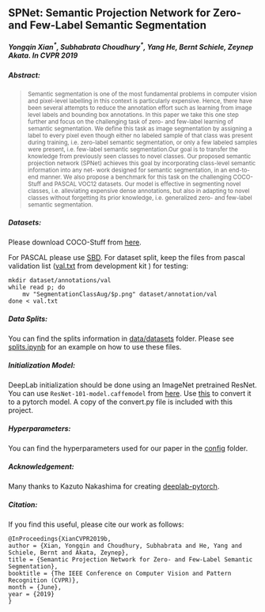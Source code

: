 ## SPNet: Semantic Projection Network for Zero- and Few-Label Semantic Segmentation
##### Yongqin Xian<sup>\*</sup>, Subhabrata Choudhury<sup>\*</sup>, Yang He, Bernt Schiele, Zeynep Akata. In CVPR 2019
##### Abstract:
> <sup> Semantic segmentation is one of the most fundamental problems in computer vision and pixel-level labelling in this context is particularly expensive. Hence, there have been several attempts to reduce the annotation effort such as learning from image level labels and bounding box annotations. In this paper we take this one step further and focus on the challenging task of zero- and few-label learning of semantic segmentation. We define this task as image segmentation by assigning a label to every pixel even though either no labeled sample of that class was present during training, i.e. zero-label semantic segmentation, or only a few labeled samples were present, i.e. few-label semantic segmentation.Our goal is to transfer the knowledge from previously seen classes to novel classes. Our proposed semantic projection network (SPNet) achieves this goal by incorporating class-level semantic information into any net- work designed for semantic segmentation, in an end-to-end manner. We also propose a benchmark for this task on the challenging COCO-Stuff and PASCAL VOC12 datasets. Our model is effective in segmenting novel classes, i.e. alleviating expensive dense annotations, but also in adapting to novel classes without forgetting its prior knowledge, i.e. generalized zero- and few-label semantic segmentation.</sup>


##### Datasets:
Please download COCO-Stuff from [here](https://github.com/nightrome/cocostuff#downloads).

For PASCAL please use [SBD](http://home.bharathh.info/pubs/codes/SBD/download.html). For dataset split, keep the files from pascal validation list ([val.txt](http://host.robots.ox.ac.uk/pascal/VOC/voc2012/index.html#devkit) from development kit ) for testing:

```
mkdir dataset/annotations/val
while read p; do
    mv "SegmentationClassAug/$p.png" dataset/annotation/val
done < val.txt 
```
##### Data Splits:
You can find the splits information in [data/datasets](/data/datasets) folder. Please see [splits.ipynb](splits.ipynb) for an example on how to use these files. 

##### Initialization Model:
DeepLab initialization should be done using an ImageNet pretrained ResNet. You can use `ResNet-101-model.caffemodel` from [here](https://github.com/KaimingHe/deep-residual-networks#models). Use [this](https://github.com/kazuto1011/deeplab-pytorch#initial-weights) to convert it to a pytorch model. A copy of the convert.py file is included with this project.
##### Hyperparameters:
You can find the hyperparameters used for our paper in the [config](config) folder. 

##### Acknowledgement:
Many thanks to Kazuto Nakashima for creating [deeplab-pytorch](https://github.com/kazuto1011/deeplab-pytorch).

##### Citation:
If you find this useful, please cite our work as follows:
```
@InProceedings{XianCVPR2019b,
author = {Xian, Yongqin and Choudhury, Subhabrata and He, Yang and Schiele, Bernt and Akata, Zeynep},
title = {Semantic Projection Network for Zero- and Few-Label Semantic Segmentation},
booktitle = {The IEEE Conference on Computer Vision and Pattern Recognition (CVPR)},
month = {June},
year = {2019}
}
```

